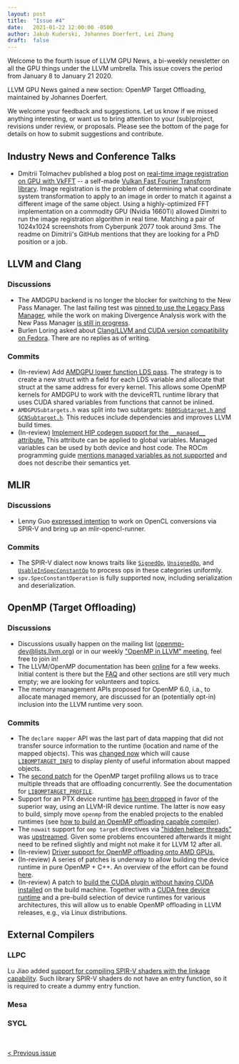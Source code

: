 ```yaml
---
layout: post
title:  "Issue #4"
date:   2021-01-22 12:00:00 -0500
author: Jakub Kuderski, Johannes Doerfert, Lei Zhang
draft:  false
---
```


Welcome to the fourth issue of LLVM GPU News, a bi-weekly newsletter on all the GPU things under the LLVM umbrella.
This issue covers the period from January 8 to January 21 2020.

LLVM GPU News gained a new section: OpenMP Target Offloading, maintained by Johannes Doerfert.

We welcome your feedback and suggestions. Let us know if we missed anything interesting, or want us to bring attention to your (sub)project, revisions under review, or proposals. Please see the bottom of the page for details on how to submit suggestions and contribute.

## Industry News and Conference Talks

*  Dmitrii Tolmachev published a blog post on [real-time image registration on GPU with VkFFT](https://towardsdatascience.com/real-time-image-registration-on-gpu-with-vkfft-library-c4e47f8050a0) -- a self-made [Vulkan Fast Fourier Transform library](https://github.com/DTolm/VkFFT). Image registration is the problem of determining what coordinate system transformation to apply to an image in order to match it against a different image of the same object. Using a highly-optimized FFT implementation on a commodity GPU (Nvidia 1660Ti) allowed Dimitri to run the image registration algorithm in real time. Matching a pair of 1024x1024 screenshots from Cyberpunk 2077 took around 3ms. The readme on Dimitrii's GitHub mentions that they are looking for a PhD position or a job.


##  LLVM and Clang

### Discussions

*  The AMDGPU backend is no longer the blocker for switching to the New Pass Manager. The last failing test was [pinned to use the Legacy Pass Manager](https://reviews.llvm.org/D95051), while the work on making Divergence Analysis work with the New Pass Manager [is still in progress](https://lists.llvm.org/pipermail/llvm-dev/2021-January/147946.html).
*  Burlen Loring asked about [Clang/LLVM and CUDA version compatibility on Fedora](https://lists.llvm.org/pipermail/cfe-dev/2021-January/067532.html). There are no replies as of writing.

### Commits

*  (In-review) Add [AMDGPU lower function LDS pass](https://reviews.llvm.org/D94648). The strategy is to create a new struct with a field for each LDS variable and allocate that struct at the same address for every kernel. This allows some OpenMP kernels for AMDGPU to work with the deviceRTL runtime library that uses CUDA shared variables from functions that cannot be inlined.
*  `AMDGPUSubtargets.h` was split into two subtargets: [`R600Subtarget.h` and `GCNSubtarget.h`](https://reviews.llvm.org/D95036). This reduces include dependencies and improves LLVM build times.
*  (In-review) [Implement HIP codegen support for the `__managed__` attribute.](https://reviews.llvm.org/D94814) This attribute can be applied to global variables. Managed variables can be used by both device and host code. The ROCm programming guide [mentions managed variables as not supported](https://rocmdocs.amd.com/en/latest/Programming_Guides/HIP-GUIDE.html#variable-type-qualifiers) and does not describe their semantics yet.


## MLIR

### Discussions

*  Lenny Guo [expressed intention](https://llvm.discourse.group/t/generate-spirv-binary-from-mlir-dialect-kernels-to-run-it-on-ocl-runtime/2501/4) to work on OpenCL conversions via SPIR-V and bring up an mlir-opencl-runner.

### Commits

*  The SPIR-V dialect now knows traits like [`SignedOp`](https://reviews.llvm.org/D94896), [`UnsignedOp`](https://reviews.llvm.org/D94068), and [`UsableInSpecConstantOp`](https://reviews.llvm.org/D94288) to process ops in these categories uniformly.
*  `spv.SpecConstantOperation` is fully supported now, including serialization and deserialization.  


## OpenMP (Target Offloading)

### Discussions

*  Discussions usually happen on the mailing list (openmp-dev@lists.llvm.org) or in our weekly ["OpenMP in LLVM" meeting](https://docs.google.com/document/d/1Tz8WFN13n7yJ-SCE0Qjqf9LmjGUw0dWO9Ts1ss4YOdg/edit?usp=sharing), feel free to join in!
*  The LLVM/OpenMP documentation has been [online](https://openmp.llvm.org/docs/index.html) for a few weeks. Initial content is there but the [FAQ](https://openmp.llvm.org/docs/SupportAndFAQ.html) and other sections are still very much empty; we are looking for volunteers and topics.
*  The memory management APIs proposed for OpenMP 6.0, i.a., to allocate managed memory, are discussed for an (potentially opt-in) inclusion into the LLVM runtime very soon.

### Commits

*  The `declare mapper` API was the last part of data mapping that did not transfer source information to the runtime (location and name of the mapped objects). This was [changed now](https://reviews.llvm.org/D94806) which will cause [`LIBOMPTARGET_INFO`](https://openmp.llvm.org/docs/design/Runtimes.html#libomptarget-info) to display plenty of useful information about mapped objects.
*  The [second patch](https://reviews.llvm.org/D94855) for the OpenMP target profiling allows us to trace multiple threads that are offloading concurrently. See the documentation for [`LIBOMPTARGET_PROFILE`](https://openmp.llvm.org/docs/design/Runtimes.html#libomptarget-profile).
*  Support for an PTX device runtime [has been dropped](https://reviews.llvm.org/D94725) in favor of the superior way, using an LLVM-IR device runtime. The latter is now easy to build, simply move `openmp` from the enabled projects to the enabled runtimes (see [how to build an OpenMP offloading capable compiler](https://openmp.llvm.org/docs/SupportAndFAQ.html#q-how-to-build-an-openmp-offload-capable-compiler)).
*  The `nowait` support for `omp target` directives via ["hidden helper threads"](https://tianshilei.me/wp-content/uploads/concurrent-lcpc2020.pdf) was [upstreamed](https://reviews.llvm.org/D77609). Given some problems encountered afterwards it might need to be refined slightly and might not make it for LLVM 12 after all.
*  (In-review) [Driver support for OpenMP offloading onto AMD GPUs.](https://reviews.llvm.org/D94961)
*  (In-review) A series of patches is underway to allow building the device runtime in pure OpenMP + C++. An overview of the effort can be found [here](https://reviews.llvm.org/D94745).
*  (In-review) A patch to [build the CUDA plugin without having CUDA installed](https://reviews.llvm.org/D95155) on the build machine. Together with a [CUDA free device runtime](https://reviews.llvm.org/D94745) and a pre-build selection of device runtimes for various architectures, this will allow us to enable OpenMP offloading in LLVM releases, e.g., via Linux distributions.


## External Compilers

### LLPC

Lu Jiao added [support for compiling SPIR-V shaders with the linkage capability](https://github.com/GPUOpen-Drivers/llpc/pull/1110). Such library SPIR-V shaders do not have an entry function, so it is required to create a dummy entry function.

### Mesa

### SYCL


<br/>
<p style="text-align:left;">
    <a href="{% post_url 2021-01-08-issue-3 %}"> < Previous issue</a>
    <span style="float:right;">
        <!--<a href="{% post_url 2021-02-05-issue-5 %}"> Next issue > </a>-->
    </span>
</p>
